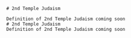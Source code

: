
    # 2nd Temple Judaism

    Definition of 2nd Temple Judaism coming soon
    # 2nd Temple Judaism
    Definition of 2nd Temple Judaism coming soon